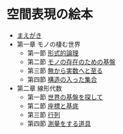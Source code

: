 # 空間表現の絵本

- [まえがき](preface.md)
- 第一章 モノの棲む世界
    - 第一節 [形式的論理](1-1.md)
    - 第二節 [モノの存在のための基盤](1-2.md)
    - 第三節 [無から実数へと至る](1-3.md)
    - 第四節 [構造の入った集合](1-4.md)
- 第二章 線形代数
    - 第一節 [世界の基盤を探して](2-1.md)
    - 第二節 [座標と基底](2-2.md)
    - 第三節 [行列](2-3.md)
    - 第四節 [測量をする道具](2-4.md)
